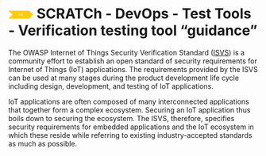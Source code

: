 # <img src="../../../images/test.png" alt ='test'  width="10%" >  SCRATCh - DevOps - Test Tools - Verification testing tool “guidance”  

The OWASP Internet of Things Security Verification Standard ([ISVS]) is a community effort to establish an open standard of security requirements for Internet of Things (IoT) applications. The requirements provided by the ISVS can be used at many stages during the product development life cycle including design, development, and testing of IoT applications.

IoT applications are often composed of many interconnected applications that together form a complex ecosystem. Securing an IoT application thus boils down to securing the ecosystem. The ISVS, therefore, specifies security requirements for embedded applications and the IoT ecosystem in which these reside while referring to existing industry-accepted standards as much as possible.

[ISVS]: https://github.com/OWASP/IoT-Security-Verification-Standard-ISVS  
